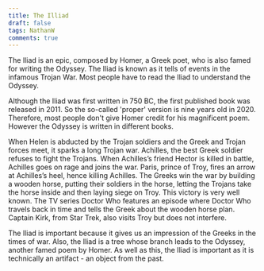 ```yaml
---
title: The Illiad
draft: false
tags: NathanW
comments: true
---
```


The Iliad is an epic, composed by Homer, a Greek poet, who is also famed  for writing the Odyssey. The  Iliad is known as it tells of events in the infamous Trojan War. Most people have to read the Iliad to understand the Odyssey.

Although the Iliad was first written in 750 BC, the first published book was released in 2011. So the so-called 'proper' version is nine years old in 2020. Therefore, most people don't give Homer credit for his magnificent poem. However the Odyssey is written in different books.

When Helen is abducted by the Trojan soldiers and the Greek and Trojan forces meet, it sparks a long Trojan war. Achilles, the best Greek soldier refuses to fight the Trojans. When Achilles’s friend Hector is killed in battle, Achilles goes on rage and joins the war. Paris, prince of Troy, fires an arrow at Achilles’s heel, hence killing Achilles. The Greeks win the war by building a wooden horse, putting their soldiers in the horse, letting the Trojans take the horse inside and then laying siege on Troy. This victory is very well known. The TV series Doctor Who features an episode where Doctor Who travels back in time and tells the Greek about the wooden horse plan. Captain Kirk, from Star Trek, also visits Troy but does not interfere.

The Iliad is important because it gives us an impression of the Greeks in the times of war. Also, the Iliad is a tree whose branch leads to the Odyssey, another famed poem by Homer. As well as this, the Iliad is important as it is technically an artifact - an object from the past.
